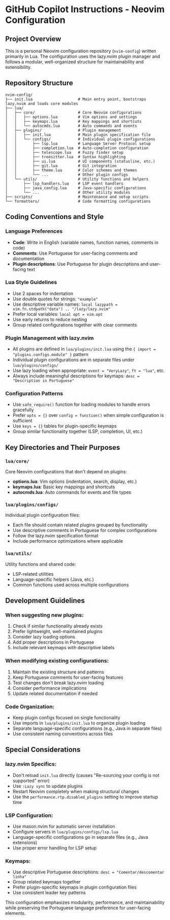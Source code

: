 # GitHub Copilot Instructions - Neovim Configuration

## Project Overview
This is a personal Neovim configuration repository (`nvim-config`) written primarily in Lua. The configuration uses the lazy.nvim plugin manager and follows a modular, well-organized structure for maintainability and extensibility.

## Repository Structure

```
nvim-config/
├── init.lua                    # Main entry point, bootstraps lazy.nvim and loads core modules
├── lua/
│   ├── core/                   # Core Neovim configurations
│   │   ├── options.lua         # Vim options and settings
│   │   ├── keymaps.lua         # Key mappings and shortcuts
│   │   └── autocmds.lua        # Auto commands and events
│   ├── plugins/                # Plugin management
│   │   ├── init.lua            # Main plugin specification file
│   │   └── configs/            # Individual plugin configurations
│   │       ├── lsp.lua         # Language Server Protocol setup
│   │       ├── completion.lua  # Auto-completion configuration
│   │       ├── telescope.lua   # Fuzzy finder setup
│   │       ├── treesitter.lua  # Syntax highlighting
│   │       ├── ui.lua          # UI components (statusline, etc.)
│   │       ├── git.lua         # Git integration
│   │       ├── theme.lua       # Color schemes and themes
│   │       └── ...             # Other plugin configs
│   └── utils/                  # Utility functions and helpers
│       ├── lsp_handlers.lua    # LSP event handlers
│       ├── java_config.lua     # Java-specific configurations
│       └── ...                 # Other utility modules
├── scripts/                    # Maintenance and setup scripts
└── formatters/                 # Code formatting configurations
```

## Coding Conventions and Style

### Language Preferences
- **Code**: Write in English (variable names, function names, comments in code)
- **Comments**: Use Portuguese for user-facing comments and documentation
- **Plugin descriptions**: Use Portuguese for plugin descriptions and user-facing text

### Lua Style Guidelines
- Use 2 spaces for indentation
- Use double quotes for strings: `"example"`
- Use descriptive variable names: `local lazypath = vim.fn.stdpath("data") .. "/lazy/lazy.nvim"`
- Prefer local variables: `local opt = vim.opt`
- Use early returns to reduce nesting
- Group related configurations together with clear comments

### Plugin Management with lazy.nvim
- All plugins are defined in `lua/plugins/init.lua` using the `{ import = "plugins.configs.module" }` pattern
- Individual plugin configurations are in separate files under `lua/plugins/configs/`
- Use lazy loading when appropriate: `event = "VeryLazy"`, `ft = "lua"`, etc.
- Always include meaningful descriptions for keymaps: `desc = "Description in Portuguese"`

### Configuration Patterns
- Use `safe_require()` function for loading modules to handle errors gracefully
- Prefer `opts = {}` over `config = function()` when simple configuration is sufficient
- Use `keys = {}` tables for plugin-specific keymaps
- Group similar functionality together (LSP, completion, UI, etc.)

## Key Directories and Their Purposes

### `lua/core/`
Core Neovim configurations that don't depend on plugins:
- **options.lua**: Vim options (indentation, search, display, etc.)
- **keymaps.lua**: Basic key mappings and shortcuts
- **autocmds.lua**: Auto commands for events and file types

### `lua/plugins/configs/`
Individual plugin configuration files:
- Each file should contain related plugins grouped by functionality
- Use descriptive comments in Portuguese for complex configurations
- Follow the lazy.nvim specification format
- Include performance optimizations where applicable

### `lua/utils/`
Utility functions and shared code:
- LSP-related utilities
- Language-specific helpers (Java, etc.)
- Common functions used across multiple configurations

## Development Guidelines

### When suggesting new plugins:
1. Check if similar functionality already exists
2. Prefer lightweight, well-maintained plugins
3. Consider lazy loading options
4. Add proper descriptions in Portuguese
5. Include relevant keymaps with descriptive labels

### When modifying existing configurations:
1. Maintain the existing structure and patterns
2. Keep Portuguese comments for user-facing features
3. Test changes don't break lazy.nvim loading
4. Consider performance implications
5. Update related documentation if needed

### Code Organization:
- Keep plugin configs focused on single functionality
- Use imports in `lua/plugins/init.lua` to organize plugin loading
- Separate language-specific configurations (e.g., Java in separate files)
- Use consistent naming conventions across files

## Special Considerations

### lazy.nvim Specifics:
- Don't reload `init.lua` directly (causes "Re-sourcing your config is not supported" error)
- Use `:Lazy sync` to update plugins
- Restart Neovim completely when making structural changes
- Use the `performance.rtp.disabled_plugins` setting to improve startup time

### LSP Configuration:
- Use mason.nvim for automatic server installation
- Configure servers in `lua/plugins/configs/lsp.lua`
- Language-specific configurations go in separate files (e.g., Java extensions)
- Use proper error handling for LSP setup

### Keymaps:
- Use descriptive Portuguese descriptions: `desc = "Comentar/descomentar linha"`
- Group related keymaps together
- Prefer plugin-specific keymaps in plugin configuration files
- Use consistent leader key patterns

This configuration emphasizes modularity, performance, and maintainability while preserving the Portuguese language preference for user-facing elements.